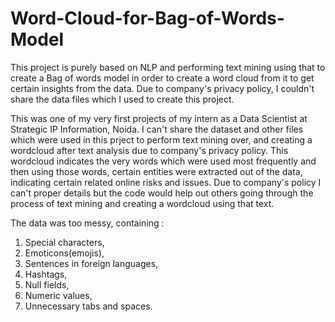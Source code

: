 # Word-Cloud-for-Bag-of-Words-Model
This project is purely based on NLP and performing text mining using that to create a Bag of words model in order to create a word cloud from it to get certain insights from the data. Due to company's privacy policy, I couldn't share the data files which I used to create this project.

This was one of my very first projects of my intern as a Data Scientist at Strategic IP Information, Noida.
I can't share the dataset and other files which were used in this prject to perform text mining over, and creating a
wordcloud after text analysis due to company's privacy policy. This wordcloud indicates the very words which were used most frequently and then using those words, certain entities were extracted out of the data, indicating certain related online risks and issues. Due to company's policy I can't proper details but the code would help out others going through the process of text mining and creating
a wordcloud using that text.

The data was too messy, containing :
1. Special characters, 
2. Emoticons(emojis), 
3. Sentences in foreign languages,
4. Hashtags,
5. Null fields,
6. Numeric values,
7. Unnecessary tabs and spaces.
